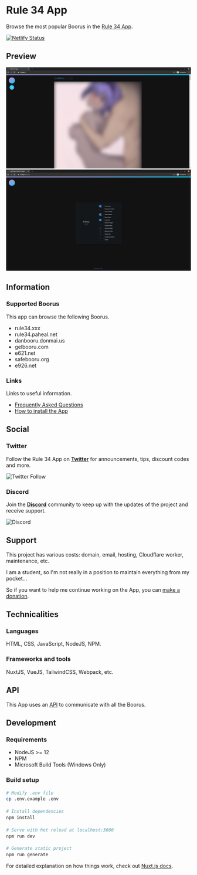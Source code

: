 # Rule 34 App

Browse the most popular Boorus in the [Rule 34 App](https://r34.app/).

[![Netlify Status](https://api.netlify.com/api/v1/badges/703629e2-193f-4bb0-9349-f02a22d50ed1/deploy-status)](https://app.netlify.com/sites/rule34-app/deploys)

## Preview

![Posts Preview](.github/images/dashboard.png)
![Settings Preview](.github/images/settings.png)

## Information

### Supported Boorus

This app can browse the following Boorus.

- rule34.xxx
- rule34.paheal.net
- danbooru.donmai.us
- gelbooru.com
- e621.net
- safebooru.org
- e926.net

### Links

Links to useful information.

- [Frequently Asked Questions](https://www.notion.so/alejandroakbal/Frequently-Asked-Questions-fed2de7c56784703b26d3e6532004f4a)
- [How to install the App](https://www.notion.so/alejandroakbal/App-Installation-5b1be2062ffe48bda39ac1236421fc84)

## Social

### Twitter

Follow the Rule 34 App on **[Twitter](https://twitter.com/Rule34App)** for announcements, tips, discount codes and more.

![Twitter Follow](https://img.shields.io/twitter/follow/Rule34App?style=for-the-badge)

### Discord

Join the **[Discord](https://redirect.r34.app/discord)** community to keep up with the updates of the project and receive support.

![Discord](https://img.shields.io/discord/656241666553806861?style=for-the-badge)

## Support

This project has various costs: domain, email, hosting, Cloudflare worker, maintenance, etc.

I am a student, so I'm not really in a position to maintain everything from my pocket...

So if you want to help me continue working on the App, you can [make a donation](https://www.notion.so/alejandroakbal/Donations-1489536213a242a0be30597e8b101447).

## Technicalities

### Languages

HTML, CSS, JavaScript, NodeJS, NPM.

### Frameworks and tools

NuxtJS, VueJS, TailwindCSS, Webpack, etc.

## API

This App uses an [API](https://github.com/Rule-34/API) to communicate with all the Boorus.

## Development

### Requirements

- NodeJS >= 12
- NPM
- Microsoft Build Tools (Windows Only)

### Build setup

```bash
# Modify .env file
cp .env.example .env

# Install dependencies
npm install

# Serve with hot reload at localhost:3000
npm run dev

# Generate static project
npm run generate
```

For detailed explanation on how things work, check out [Nuxt.js docs](https://nuxtjs.org).
